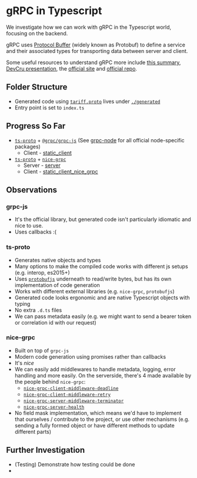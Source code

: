# gRPC in Typescript

We investigate how we can work with gRPC in the Typescript world, focusing on the backend.

gRPC uses [Protocol Buffer](https://developers.google.com/protocol-buffers) (widely known as Protobuf) to define a service and their associated types for transporting data between server and client.

Some useful resources to understand gRPC more include [this summary](../../../gRPC-python.md), [DevCru presentation](https://docs.google.com/presentation/d/1a8gHWwjPL0DS4docXKngc9zdWtMsI2dIf1dYiWbOn88/edit#slide=id.gea0dc24466_2_0), the [official site](https://grpc.io) and [official repo](https://github.com/grpc/grpc).

## Folder Structure
- Generated code using [`tariff.proto`](../../../protos/tariff.proto) lives under [`./generated`](./generated)
- Entry point is set to `index.ts`

## Progress So Far

- [`ts-proto`](https://github.com/stephenh/ts-proto) + [`@grpc/grpc-js`](https://www.npmjs.com/package/@grpc/grpc-js) (See [grpc-node](https://github.com/grpc/grpc-node) for all official node-specific packages)
  - Client - [static_client](./client/static_client)
- [`ts-proto`](https://github.com/stephenh/ts-proto) + [`nice-grpc`](https://github.com/deeplay-io/nice-grpc)
  - Server - [server](./server)
  - Client - [static_client_nice_grpc](./client/static_client_nice_grpc)


Observations
---
### grpc-js
- It's the official library, but generated code isn't particularly idiomatic and nice to use.
- Uses callbacks :(

### ts-proto
- Generates native objects and types
- Many options to make the compiled code works with different js setups (e.g. interop, es2015+)
- Uses [`protobufjs`](https://github.com/protobufjs) underneath to read/write bytes, but has its own implementation of code generation
- Works with different external libraries (e.g. `nice-grpc`, `protobufjs`)
- Generated code looks ergonomic and are native Typescript objects with typing
- No extra `.d.ts` files
- We can pass metadata easily (e.g. we might want to send a bearer token or correlation id with our request)

### nice-grpc
- Built on top of `grpc-js`
- Modern code generation using promises rather than callbacks
- It's _nice_
- We can easily add middlewares to handle metadata, logging, error handling and more easily. On the serverside, there's 4 made available by the people behind `nice-grpc`:
  - [`nice-grpc-client-middleware-deadline`](https://github.com/deeplay-io/nice-grpc/tree/master/packages/nice-grpc-client-middleware-deadline)
  - [`nice-grpc-client-middleware-retry`](https://github.com/deeplay-io/nice-grpc/tree/master/packages/nice-grpc-client-middleware-retry)
  - [`nice-grpc-server-middleware-terminator`](https://github.com/deeplay-io/nice-grpc/tree/master/packages/nice-grpc-server-middleware-terminator)
  - [`nice-grpc-server-health`](https://github.com/deeplay-io/nice-grpc/tree/master/packages/nice-grpc-server-health)
- No field mask implementation, which means we'd have to implement that ourselves / contribute to the project, or use other mechanisms (e.g. sending a fully formed object or have different methods to update different parts)

## Further Investigation
- (Testing) Demonstrate how testing could be done
- 